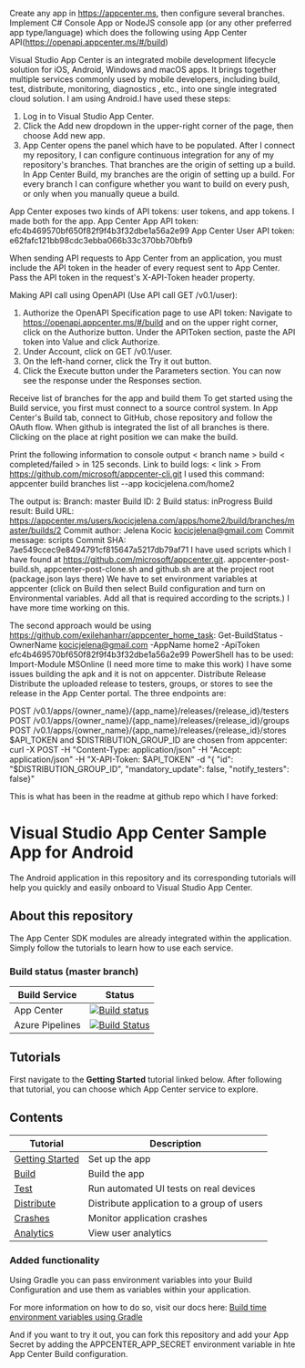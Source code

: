 Create any app in https://appcenter.ms, then configure several branches.
Implement C# Console App or NodeJS console app (or any other preferred app type/language) which does the following using App Center API(https://openapi.appcenter.ms/#/build)

Visual Studio App Center is an integrated mobile development lifecycle solution for iOS, Android, Windows and macOS apps. It brings together multiple services commonly used by mobile developers, including build, test, distribute, monitoring, diagnostics , etc., into one single integrated cloud solution.
I am using Android.I have used these steps:
1. Log in to Visual Studio App Center.
2. Click the Add new dropdown in the upper-right corner of the page, then choose Add new app.
3. App Center opens the panel which have to be populated.
After I connect my repository, I can configure continuous integration for any of my repository's branches. That branches are the origin of setting up a build. In App Center Build, my branches are the origin of setting up a build. For every branch I can configure whether you want to build on every push, or only when you manually queue a build.

App Center exposes two kinds of API tokens: user tokens, and app tokens. I made both for the app.
App Center App API token: efc4b469570bf650f82f9f4b3f32dbe1a56a2e99
App Center User API token:
e62fafc121bb98cdc3ebba066b33c370bb70bfb9

When sending API requests to App Center from an application, 
you must include the API token in the header of every request sent to App Center. Pass the API token in the request's X-API-Token header property.

Making API call using OpenAPI (Use API call GET /v0.1/user):
1. Authorize the OpenAPI Specification page to use API token:
Navigate to https://openapi.appcenter.ms/#/build and on the upper right corner, click on the Authorize button.
Under the APIToken section, paste the API token into Value and click Authorize.
2. Under Account, click on GET /v0.1/user.
3. On the left-hand corner, click the Try it out button.
4. Click the Execute button under the Parameters section.
You can now see the response under the Responses section.

Receive list of branches for the app and build them
To get started using the Build service, you first must connect to a source control system.
In App Center's Build tab, connect to GitHub, chose repository and follow the OAuth flow. When github is integrated the list of all branches is there. Clicking on the place at right position we can make the build.

Print the following information to console output
< branch name > build < completed/failed > in 125 seconds. Link to build logs: < link >
From https://github.com/microsoft/appcenter-cli.git I used this command:
appcenter build branches list --app kocicjelena.com/home2

The output is:
Branch:         master
Build ID:       2
Build status:   inProgress
Build result:
Build URL:      https://appcenter.ms/users/kocicjelena.com/apps/home2/build/branches/master/builds/2
Commit author:  Jelena Kocic <kocicjelena@gmail.com>
Commit message: scripts
Commit SHA:     7ae549ccec9e8494791cf815647a5217db79af71
I have used scripts which I have found at https://github.com/microsoft/appcenter.git.
appcenter-post-build.sh, appcenter-post-clone.sh and github.sh are at the project root (package.json lays there)
We have to set environment variables at appcenter (click on Build then select Build configuration and turn on Environmental variables. Add all that is required according to the scripts.)
I have more time working on this.

The second approach would be using 
https://github.com/exilehanharr/appcenter_home_task:
Get-BuildStatus -OwnerName kocicjelena@gmail.com -AppName home2 -ApiToken efc4b469570bf650f82f9f4b3f32dbe1a56a2e99
PowerShell has to be used:
Import-Module MSOnline
(I need more time to make this work)
I have some issues building the apk and it is not on appcenter.
Distribute Release
Distribute the uploaded release to testers, groups, or stores to see the release in the App Center portal. The three endpoints are:

POST /v0.1/apps/{owner_name}/{app_name}/releases/{release_id}/testers
POST /v0.1/apps/{owner_name}/{app_name}/releases/{release_id}/groups
POST /v0.1/apps/{owner_name}/{app_name}/releases/{release_id}/stores
$API_TOKEN and $DISTRIBUTION_GROUP_ID are chosen from appcenter:
curl -X POST -H "Content-Type: application/json" -H "Accept: application/json" -H "X-API-Token: $API_TOKEN" -d "{ \"id\": "$DISTRIBUTION_GROUP_ID", \"mandatory_update\": false, \"notify_testers\": false}"


This is what has been in the readme at github repo which I have forked:

# Visual Studio App Center Sample App for Android

The Android application in this repository and its corresponding tutorials will help you quickly and easily onboard to Visual Studio App Center.

## About this repository

The App Center SDK modules are already integrated within the application. Simply follow the tutorials to learn how to use each service.

### Build status (master branch)

| Build Service   | Status                                                                                                                                                                                                                                                           |
| --------------- | ---------------------------------------------------------------------------------------------------------------------------------------------------------------------------------------------------------------------------------------------------------------- |
| App Center      | [![Build status](https://build.appcenter.ms/v0.1/apps/36bd9b11-9076-42cf-af68-05beeaa070f9/branches/master/badge)](https://appcenter.ms)                                                                                                                         |
| Azure Pipelines | [![Build Status](https://dev.azure.com/msmobilecenter/Mobile-Center/_apis/build/status/sampleapp/microsoft.appcenter-sampleapp-android?branchName=master)](https://dev.azure.com/msmobilecenter/Mobile-Center/_build/latest?definitionId=3725&branchName=master) |

## Tutorials

First navigate to the **Getting Started** tutorial linked below. After following that tutorial, you can choose which App Center service to explore.

## Contents

| Tutorial                                                                                          | Description                                |
| ------------------------------------------------------------------------------------------------- | ------------------------------------------ |
| [Getting Started](https://docs.microsoft.com/en-us/appcenter/quickstarts/android/getting-started) | Set up the app                             |
| [Build](https://docs.microsoft.com/en-us/appcenter/quickstarts/android/build)                     | Build the app                              |
| [Test](https://docs.microsoft.com/en-us/appcenter/quickstarts/android/test)                       | Run automated UI tests on real devices     |
| [Distribute](https://docs.microsoft.com/en-us/appcenter/quickstarts/android/distribute)           | Distribute application to a group of users |
| [Crashes](https://docs.microsoft.com/en-us/appcenter/quickstarts/android/crashes)                 | Monitor application crashes                |
| [Analytics](https://docs.microsoft.com/en-us/appcenter/quickstarts/android/analytics)             | View user analytics                        |

### Added functionality

Using Gradle you can pass environment variables into your Build Configuration and use them as variables within your application.

For more information on how to do so, visit our docs here: [Build time environment variables using Gradle](https://docs.microsoft.com/en-us/appcenter/build/custom/variables/#buildgradle-for-android)

And if you want to try it out, you can fork this repository and add your App Secret by adding the APPCENTER_APP_SECRET environment variable in hte App Center Build configuration.
